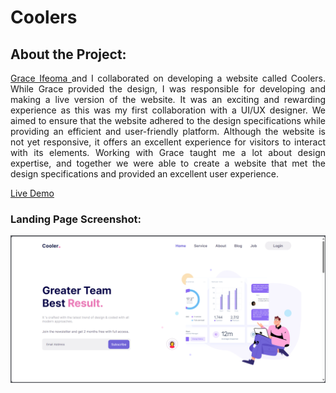 <h1>Coolers</h1>

<h2>About the Project:</h2>
<p text align ="justify"> <a href="https://www.linkedin.com/in/ifeomaifechukwu/">Grace Ifeoma </a>and I collaborated on developing a website called Coolers. While Grace provided the design, I was responsible for developing and making a live version of the website. It was an exciting and rewarding experience as this was my first collaboration with a UI/UX designer. We aimed to ensure that the website adhered to the design specifications while providing an efficient and user-friendly platform. Although the website is not yet responsive, it offers an excellent experience for visitors to interact with its elements. Working with Grace taught me a lot about design expertise, and together we were able to create a website that met the design specifications and provided an excellent user experience.

[Live Demo](https://dessagdevera.github.io/Resort-Log-in/)

<h3>Landing Page Screenshot:</h3>
<img src="/assets/output.png">
